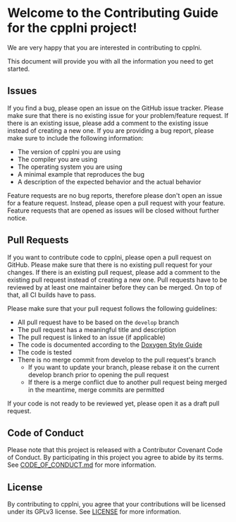 # Welcome to the Contributing Guide for the cppIni project!

We are very happy that you are interested in contributing to cppIni.

This document will provide you with all the information you need to get started.

## Issues

If you find a bug, please open an issue on the GitHub issue tracker. Please make sure that there is no existing issue
for your problem/feature request. If there is an existing issue, please add a comment to the existing issue instead of
creating a new one.
If you are providing a bug report, please make sure to include the following information:

- The version of cppIni you are using
- The compiler you are using
- The operating system you are using
- A minimal example that reproduces the bug
- A description of the expected behavior and the actual behavior

Feature requests are no bug reports, therefore please don't open an issue for a feature request. Instead, please open a
pull request with your feature. Feature requests that are opened as issues will be closed without further notice.

## Pull Requests

If you want to contribute code to cppIni, please open a pull request on GitHub. Please make sure that there is no
existing pull request for your changes. If there is an existing pull request, please add a comment to the existing pull
request instead of creating a new one. Pull requests have to be reviewed by at least one maintainer before they can be
merged. On top of that, all CI builds have to pass.

Please make sure that your pull request follows the following guidelines:

- All pull request have to be based on the `develop` branch
- The pull request has a meaningful title and description
- The pull request is linked to an issue (if applicable)
- The code is documented according to the [Doxygen Style Guide](https://www.doxygen.nl/manual/docblocks.html)
- The code is tested
- There is no merge commit from develop to the pull request's branch
    - If you want to update your branch, please rebase it on the current develop branch prior to opening the pull
      request
    - If there is a merge conflict due to another pull request being merged in the meantime, merge commits are permitted

If your code is not ready to be reviewed yet, please open it as a draft pull request.

## Code of Conduct

Please note that this project is released with a Contributor Covenant Code of Conduct. By participating in this project
you agree to abide by its terms. See [CODE_OF_CONDUCT.md](CODE_OF_CONDUCT.md) for more information.

## License

By contributing to cppIni, you agree that your contributions will be licensed under its GPLv3 license.
See [LICENSE](LICENSE) for more information.
